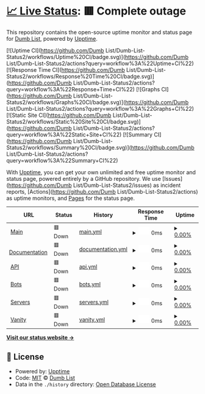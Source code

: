 # [📈 Live Status](https://status.dumbbotlist.tk): <!--live status--> **🟥 Complete outage**

This repository contains the open-source uptime monitor and status page for [Dumb List](https://status.dumbbotlist.tk), powered by [Upptime](https://github.com/upptime/upptime).

[![Uptime CI](https://github.com/Dumb List/Dumb-List-Status2/workflows/Uptime%20CI/badge.svg)](https://github.com/Dumb List/Dumb-List-Status2/actions?query=workflow%3A%22Uptime+CI%22)
[![Response Time CI](https://github.com/Dumb List/Dumb-List-Status2/workflows/Response%20Time%20CI/badge.svg)](https://github.com/Dumb List/Dumb-List-Status2/actions?query=workflow%3A%22Response+Time+CI%22)
[![Graphs CI](https://github.com/Dumb List/Dumb-List-Status2/workflows/Graphs%20CI/badge.svg)](https://github.com/Dumb List/Dumb-List-Status2/actions?query=workflow%3A%22Graphs+CI%22)
[![Static Site CI](https://github.com/Dumb List/Dumb-List-Status2/workflows/Static%20Site%20CI/badge.svg)](https://github.com/Dumb List/Dumb-List-Status2/actions?query=workflow%3A%22Static+Site+CI%22)
[![Summary CI](https://github.com/Dumb List/Dumb-List-Status2/workflows/Summary%20CI/badge.svg)](https://github.com/Dumb List/Dumb-List-Status2/actions?query=workflow%3A%22Summary+CI%22)

With [Upptime](https://upptime.js.org), you can get your own unlimited and free uptime monitor and status page, powered entirely by a GitHub repository. We use [Issues](https://github.com/Dumb List/Dumb-List-Status2/issues) as incident reports, [Actions](https://github.com/Dumb List/Dumb-List-Status2/actions) as uptime monitors, and [Pages](https://status.dumbbotlist.tk) for the status page.

<!--start: status pages-->
<!-- This summary is generated by Upptime (https://github.com/upptime/upptime) -->
<!-- Do not edit this manually, your changes will be overwritten -->
<!-- prettier-ignore -->
| URL | Status | History | Response Time | Uptime |
| --- | ------ | ------- | ------------- | ------ |
| <img alt="" src="https://icons.duckduckgo.com/ip3/dumbbotlist.tk.ico" height="13"> [Main](https://dumbbotlist.tk) | 🟥 Down | [main.yml](https://github.com/dhvitOP/Dumb-List-Status2/commits/HEAD/history/main.yml) | <details><summary><img alt="Response time graph" src="./graphs/main/response-time-week.png" height="20"> 0ms</summary><br><a href="https://status.dumbbotlist.tk/history/main"><img alt="Response time 1275" src="https://img.shields.io/endpoint?url=https%3A%2F%2Fraw.githubusercontent.com%2FdhvitOP%2FDumb-List-Status2%2FHEAD%2Fapi%2Fmain%2Fresponse-time.json"></a><br><a href="https://status.dumbbotlist.tk/history/main"><img alt="24-hour response time 0" src="https://img.shields.io/endpoint?url=https%3A%2F%2Fraw.githubusercontent.com%2FdhvitOP%2FDumb-List-Status2%2FHEAD%2Fapi%2Fmain%2Fresponse-time-day.json"></a><br><a href="https://status.dumbbotlist.tk/history/main"><img alt="7-day response time 0" src="https://img.shields.io/endpoint?url=https%3A%2F%2Fraw.githubusercontent.com%2FdhvitOP%2FDumb-List-Status2%2FHEAD%2Fapi%2Fmain%2Fresponse-time-week.json"></a><br><a href="https://status.dumbbotlist.tk/history/main"><img alt="30-day response time 0" src="https://img.shields.io/endpoint?url=https%3A%2F%2Fraw.githubusercontent.com%2FdhvitOP%2FDumb-List-Status2%2FHEAD%2Fapi%2Fmain%2Fresponse-time-month.json"></a><br><a href="https://status.dumbbotlist.tk/history/main"><img alt="1-year response time 0" src="https://img.shields.io/endpoint?url=https%3A%2F%2Fraw.githubusercontent.com%2FdhvitOP%2FDumb-List-Status2%2FHEAD%2Fapi%2Fmain%2Fresponse-time-year.json"></a></details> | <details><summary><a href="https://status.dumbbotlist.tk/history/main">0.00%</a></summary><a href="https://status.dumbbotlist.tk/history/main"><img alt="All-time uptime 3.04%" src="https://img.shields.io/endpoint?url=https%3A%2F%2Fraw.githubusercontent.com%2FdhvitOP%2FDumb-List-Status2%2FHEAD%2Fapi%2Fmain%2Fuptime.json"></a><br><a href="https://status.dumbbotlist.tk/history/main"><img alt="24-hour uptime 0.00%" src="https://img.shields.io/endpoint?url=https%3A%2F%2Fraw.githubusercontent.com%2FdhvitOP%2FDumb-List-Status2%2FHEAD%2Fapi%2Fmain%2Fuptime-day.json"></a><br><a href="https://status.dumbbotlist.tk/history/main"><img alt="7-day uptime 0.00%" src="https://img.shields.io/endpoint?url=https%3A%2F%2Fraw.githubusercontent.com%2FdhvitOP%2FDumb-List-Status2%2FHEAD%2Fapi%2Fmain%2Fuptime-week.json"></a><br><a href="https://status.dumbbotlist.tk/history/main"><img alt="30-day uptime 0.00%" src="https://img.shields.io/endpoint?url=https%3A%2F%2Fraw.githubusercontent.com%2FdhvitOP%2FDumb-List-Status2%2FHEAD%2Fapi%2Fmain%2Fuptime-month.json"></a><br><a href="https://status.dumbbotlist.tk/history/main"><img alt="1-year uptime 0.00%" src="https://img.shields.io/endpoint?url=https%3A%2F%2Fraw.githubusercontent.com%2FdhvitOP%2FDumb-List-Status2%2FHEAD%2Fapi%2Fmain%2Fuptime-year.json"></a></details>
| <img alt="" src="https://icons.duckduckgo.com/ip3/docs.dumbbotlist.tk.ico" height="13"> [Documentation](https://docs.dumbbotlist.tk) | 🟥 Down | [documentation.yml](https://github.com/dhvitOP/Dumb-List-Status2/commits/HEAD/history/documentation.yml) | <details><summary><img alt="Response time graph" src="./graphs/documentation/response-time-week.png" height="20"> 0ms</summary><br><a href="https://status.dumbbotlist.tk/history/documentation"><img alt="Response time 0" src="https://img.shields.io/endpoint?url=https%3A%2F%2Fraw.githubusercontent.com%2FdhvitOP%2FDumb-List-Status2%2FHEAD%2Fapi%2Fdocumentation%2Fresponse-time.json"></a><br><a href="https://status.dumbbotlist.tk/history/documentation"><img alt="24-hour response time 0" src="https://img.shields.io/endpoint?url=https%3A%2F%2Fraw.githubusercontent.com%2FdhvitOP%2FDumb-List-Status2%2FHEAD%2Fapi%2Fdocumentation%2Fresponse-time-day.json"></a><br><a href="https://status.dumbbotlist.tk/history/documentation"><img alt="7-day response time 0" src="https://img.shields.io/endpoint?url=https%3A%2F%2Fraw.githubusercontent.com%2FdhvitOP%2FDumb-List-Status2%2FHEAD%2Fapi%2Fdocumentation%2Fresponse-time-week.json"></a><br><a href="https://status.dumbbotlist.tk/history/documentation"><img alt="30-day response time 0" src="https://img.shields.io/endpoint?url=https%3A%2F%2Fraw.githubusercontent.com%2FdhvitOP%2FDumb-List-Status2%2FHEAD%2Fapi%2Fdocumentation%2Fresponse-time-month.json"></a><br><a href="https://status.dumbbotlist.tk/history/documentation"><img alt="1-year response time 0" src="https://img.shields.io/endpoint?url=https%3A%2F%2Fraw.githubusercontent.com%2FdhvitOP%2FDumb-List-Status2%2FHEAD%2Fapi%2Fdocumentation%2Fresponse-time-year.json"></a></details> | <details><summary><a href="https://status.dumbbotlist.tk/history/documentation">0.00%</a></summary><a href="https://status.dumbbotlist.tk/history/documentation"><img alt="All-time uptime 6.66%" src="https://img.shields.io/endpoint?url=https%3A%2F%2Fraw.githubusercontent.com%2FdhvitOP%2FDumb-List-Status2%2FHEAD%2Fapi%2Fdocumentation%2Fuptime.json"></a><br><a href="https://status.dumbbotlist.tk/history/documentation"><img alt="24-hour uptime 0.00%" src="https://img.shields.io/endpoint?url=https%3A%2F%2Fraw.githubusercontent.com%2FdhvitOP%2FDumb-List-Status2%2FHEAD%2Fapi%2Fdocumentation%2Fuptime-day.json"></a><br><a href="https://status.dumbbotlist.tk/history/documentation"><img alt="7-day uptime 0.00%" src="https://img.shields.io/endpoint?url=https%3A%2F%2Fraw.githubusercontent.com%2FdhvitOP%2FDumb-List-Status2%2FHEAD%2Fapi%2Fdocumentation%2Fuptime-week.json"></a><br><a href="https://status.dumbbotlist.tk/history/documentation"><img alt="30-day uptime 0.00%" src="https://img.shields.io/endpoint?url=https%3A%2F%2Fraw.githubusercontent.com%2FdhvitOP%2FDumb-List-Status2%2FHEAD%2Fapi%2Fdocumentation%2Fuptime-month.json"></a><br><a href="https://status.dumbbotlist.tk/history/documentation"><img alt="1-year uptime 0.00%" src="https://img.shields.io/endpoint?url=https%3A%2F%2Fraw.githubusercontent.com%2FdhvitOP%2FDumb-List-Status2%2FHEAD%2Fapi%2Fdocumentation%2Fuptime-year.json"></a></details>
| <img alt="" src="https://icons.duckduckgo.com/ip3/dumbbotlist.tk.ico" height="13"> [API](https://dumbbotlist.tk/api) | 🟥 Down | [api.yml](https://github.com/dhvitOP/Dumb-List-Status2/commits/HEAD/history/api.yml) | <details><summary><img alt="Response time graph" src="./graphs/api/response-time-week.png" height="20"> 0ms</summary><br><a href="https://status.dumbbotlist.tk/history/api"><img alt="Response time 492" src="https://img.shields.io/endpoint?url=https%3A%2F%2Fraw.githubusercontent.com%2FdhvitOP%2FDumb-List-Status2%2FHEAD%2Fapi%2Fapi%2Fresponse-time.json"></a><br><a href="https://status.dumbbotlist.tk/history/api"><img alt="24-hour response time 0" src="https://img.shields.io/endpoint?url=https%3A%2F%2Fraw.githubusercontent.com%2FdhvitOP%2FDumb-List-Status2%2FHEAD%2Fapi%2Fapi%2Fresponse-time-day.json"></a><br><a href="https://status.dumbbotlist.tk/history/api"><img alt="7-day response time 0" src="https://img.shields.io/endpoint?url=https%3A%2F%2Fraw.githubusercontent.com%2FdhvitOP%2FDumb-List-Status2%2FHEAD%2Fapi%2Fapi%2Fresponse-time-week.json"></a><br><a href="https://status.dumbbotlist.tk/history/api"><img alt="30-day response time 0" src="https://img.shields.io/endpoint?url=https%3A%2F%2Fraw.githubusercontent.com%2FdhvitOP%2FDumb-List-Status2%2FHEAD%2Fapi%2Fapi%2Fresponse-time-month.json"></a><br><a href="https://status.dumbbotlist.tk/history/api"><img alt="1-year response time 0" src="https://img.shields.io/endpoint?url=https%3A%2F%2Fraw.githubusercontent.com%2FdhvitOP%2FDumb-List-Status2%2FHEAD%2Fapi%2Fapi%2Fresponse-time-year.json"></a></details> | <details><summary><a href="https://status.dumbbotlist.tk/history/api">0.00%</a></summary><a href="https://status.dumbbotlist.tk/history/api"><img alt="All-time uptime 3.03%" src="https://img.shields.io/endpoint?url=https%3A%2F%2Fraw.githubusercontent.com%2FdhvitOP%2FDumb-List-Status2%2FHEAD%2Fapi%2Fapi%2Fuptime.json"></a><br><a href="https://status.dumbbotlist.tk/history/api"><img alt="24-hour uptime 0.00%" src="https://img.shields.io/endpoint?url=https%3A%2F%2Fraw.githubusercontent.com%2FdhvitOP%2FDumb-List-Status2%2FHEAD%2Fapi%2Fapi%2Fuptime-day.json"></a><br><a href="https://status.dumbbotlist.tk/history/api"><img alt="7-day uptime 0.00%" src="https://img.shields.io/endpoint?url=https%3A%2F%2Fraw.githubusercontent.com%2FdhvitOP%2FDumb-List-Status2%2FHEAD%2Fapi%2Fapi%2Fuptime-week.json"></a><br><a href="https://status.dumbbotlist.tk/history/api"><img alt="30-day uptime 0.00%" src="https://img.shields.io/endpoint?url=https%3A%2F%2Fraw.githubusercontent.com%2FdhvitOP%2FDumb-List-Status2%2FHEAD%2Fapi%2Fapi%2Fuptime-month.json"></a><br><a href="https://status.dumbbotlist.tk/history/api"><img alt="1-year uptime 0.00%" src="https://img.shields.io/endpoint?url=https%3A%2F%2Fraw.githubusercontent.com%2FdhvitOP%2FDumb-List-Status2%2FHEAD%2Fapi%2Fapi%2Fuptime-year.json"></a></details>
| <img alt="" src="https://icons.duckduckgo.com/ip3/dumbbotlist.tk.ico" height="13"> [Bots](https://dumbbotlist.tk/bots) | 🟥 Down | [bots.yml](https://github.com/dhvitOP/Dumb-List-Status2/commits/HEAD/history/bots.yml) | <details><summary><img alt="Response time graph" src="./graphs/bots/response-time-week.png" height="20"> 0ms</summary><br><a href="https://status.dumbbotlist.tk/history/bots"><img alt="Response time 573" src="https://img.shields.io/endpoint?url=https%3A%2F%2Fraw.githubusercontent.com%2FdhvitOP%2FDumb-List-Status2%2FHEAD%2Fapi%2Fbots%2Fresponse-time.json"></a><br><a href="https://status.dumbbotlist.tk/history/bots"><img alt="24-hour response time 0" src="https://img.shields.io/endpoint?url=https%3A%2F%2Fraw.githubusercontent.com%2FdhvitOP%2FDumb-List-Status2%2FHEAD%2Fapi%2Fbots%2Fresponse-time-day.json"></a><br><a href="https://status.dumbbotlist.tk/history/bots"><img alt="7-day response time 0" src="https://img.shields.io/endpoint?url=https%3A%2F%2Fraw.githubusercontent.com%2FdhvitOP%2FDumb-List-Status2%2FHEAD%2Fapi%2Fbots%2Fresponse-time-week.json"></a><br><a href="https://status.dumbbotlist.tk/history/bots"><img alt="30-day response time 0" src="https://img.shields.io/endpoint?url=https%3A%2F%2Fraw.githubusercontent.com%2FdhvitOP%2FDumb-List-Status2%2FHEAD%2Fapi%2Fbots%2Fresponse-time-month.json"></a><br><a href="https://status.dumbbotlist.tk/history/bots"><img alt="1-year response time 0" src="https://img.shields.io/endpoint?url=https%3A%2F%2Fraw.githubusercontent.com%2FdhvitOP%2FDumb-List-Status2%2FHEAD%2Fapi%2Fbots%2Fresponse-time-year.json"></a></details> | <details><summary><a href="https://status.dumbbotlist.tk/history/bots">0.00%</a></summary><a href="https://status.dumbbotlist.tk/history/bots"><img alt="All-time uptime 3.04%" src="https://img.shields.io/endpoint?url=https%3A%2F%2Fraw.githubusercontent.com%2FdhvitOP%2FDumb-List-Status2%2FHEAD%2Fapi%2Fbots%2Fuptime.json"></a><br><a href="https://status.dumbbotlist.tk/history/bots"><img alt="24-hour uptime 0.00%" src="https://img.shields.io/endpoint?url=https%3A%2F%2Fraw.githubusercontent.com%2FdhvitOP%2FDumb-List-Status2%2FHEAD%2Fapi%2Fbots%2Fuptime-day.json"></a><br><a href="https://status.dumbbotlist.tk/history/bots"><img alt="7-day uptime 0.00%" src="https://img.shields.io/endpoint?url=https%3A%2F%2Fraw.githubusercontent.com%2FdhvitOP%2FDumb-List-Status2%2FHEAD%2Fapi%2Fbots%2Fuptime-week.json"></a><br><a href="https://status.dumbbotlist.tk/history/bots"><img alt="30-day uptime 0.00%" src="https://img.shields.io/endpoint?url=https%3A%2F%2Fraw.githubusercontent.com%2FdhvitOP%2FDumb-List-Status2%2FHEAD%2Fapi%2Fbots%2Fuptime-month.json"></a><br><a href="https://status.dumbbotlist.tk/history/bots"><img alt="1-year uptime 0.00%" src="https://img.shields.io/endpoint?url=https%3A%2F%2Fraw.githubusercontent.com%2FdhvitOP%2FDumb-List-Status2%2FHEAD%2Fapi%2Fbots%2Fuptime-year.json"></a></details>
| <img alt="" src="https://icons.duckduckgo.com/ip3/dumbbotlist.tk.ico" height="13"> [Servers](https://dumbbotlist.tk/server) | 🟥 Down | [servers.yml](https://github.com/dhvitOP/Dumb-List-Status2/commits/HEAD/history/servers.yml) | <details><summary><img alt="Response time graph" src="./graphs/servers/response-time-week.png" height="20"> 0ms</summary><br><a href="https://status.dumbbotlist.tk/history/servers"><img alt="Response time 271" src="https://img.shields.io/endpoint?url=https%3A%2F%2Fraw.githubusercontent.com%2FdhvitOP%2FDumb-List-Status2%2FHEAD%2Fapi%2Fservers%2Fresponse-time.json"></a><br><a href="https://status.dumbbotlist.tk/history/servers"><img alt="24-hour response time 0" src="https://img.shields.io/endpoint?url=https%3A%2F%2Fraw.githubusercontent.com%2FdhvitOP%2FDumb-List-Status2%2FHEAD%2Fapi%2Fservers%2Fresponse-time-day.json"></a><br><a href="https://status.dumbbotlist.tk/history/servers"><img alt="7-day response time 0" src="https://img.shields.io/endpoint?url=https%3A%2F%2Fraw.githubusercontent.com%2FdhvitOP%2FDumb-List-Status2%2FHEAD%2Fapi%2Fservers%2Fresponse-time-week.json"></a><br><a href="https://status.dumbbotlist.tk/history/servers"><img alt="30-day response time 0" src="https://img.shields.io/endpoint?url=https%3A%2F%2Fraw.githubusercontent.com%2FdhvitOP%2FDumb-List-Status2%2FHEAD%2Fapi%2Fservers%2Fresponse-time-month.json"></a><br><a href="https://status.dumbbotlist.tk/history/servers"><img alt="1-year response time 0" src="https://img.shields.io/endpoint?url=https%3A%2F%2Fraw.githubusercontent.com%2FdhvitOP%2FDumb-List-Status2%2FHEAD%2Fapi%2Fservers%2Fresponse-time-year.json"></a></details> | <details><summary><a href="https://status.dumbbotlist.tk/history/servers">0.00%</a></summary><a href="https://status.dumbbotlist.tk/history/servers"><img alt="All-time uptime 3.03%" src="https://img.shields.io/endpoint?url=https%3A%2F%2Fraw.githubusercontent.com%2FdhvitOP%2FDumb-List-Status2%2FHEAD%2Fapi%2Fservers%2Fuptime.json"></a><br><a href="https://status.dumbbotlist.tk/history/servers"><img alt="24-hour uptime 0.00%" src="https://img.shields.io/endpoint?url=https%3A%2F%2Fraw.githubusercontent.com%2FdhvitOP%2FDumb-List-Status2%2FHEAD%2Fapi%2Fservers%2Fuptime-day.json"></a><br><a href="https://status.dumbbotlist.tk/history/servers"><img alt="7-day uptime 0.00%" src="https://img.shields.io/endpoint?url=https%3A%2F%2Fraw.githubusercontent.com%2FdhvitOP%2FDumb-List-Status2%2FHEAD%2Fapi%2Fservers%2Fuptime-week.json"></a><br><a href="https://status.dumbbotlist.tk/history/servers"><img alt="30-day uptime 0.00%" src="https://img.shields.io/endpoint?url=https%3A%2F%2Fraw.githubusercontent.com%2FdhvitOP%2FDumb-List-Status2%2FHEAD%2Fapi%2Fservers%2Fuptime-month.json"></a><br><a href="https://status.dumbbotlist.tk/history/servers"><img alt="1-year uptime 0.00%" src="https://img.shields.io/endpoint?url=https%3A%2F%2Fraw.githubusercontent.com%2FdhvitOP%2FDumb-List-Status2%2FHEAD%2Fapi%2Fservers%2Fuptime-year.json"></a></details>
| <img alt="" src="https://icons.duckduckgo.com/ip3/dumbbotlist.tk.ico" height="13"> [Vanity](https://dumbbotlist.tk/addvanity) | 🟥 Down | [vanity.yml](https://github.com/dhvitOP/Dumb-List-Status2/commits/HEAD/history/vanity.yml) | <details><summary><img alt="Response time graph" src="./graphs/vanity/response-time-week.png" height="20"> 0ms</summary><br><a href="https://status.dumbbotlist.tk/history/vanity"><img alt="Response time 609" src="https://img.shields.io/endpoint?url=https%3A%2F%2Fraw.githubusercontent.com%2FdhvitOP%2FDumb-List-Status2%2FHEAD%2Fapi%2Fvanity%2Fresponse-time.json"></a><br><a href="https://status.dumbbotlist.tk/history/vanity"><img alt="24-hour response time 0" src="https://img.shields.io/endpoint?url=https%3A%2F%2Fraw.githubusercontent.com%2FdhvitOP%2FDumb-List-Status2%2FHEAD%2Fapi%2Fvanity%2Fresponse-time-day.json"></a><br><a href="https://status.dumbbotlist.tk/history/vanity"><img alt="7-day response time 0" src="https://img.shields.io/endpoint?url=https%3A%2F%2Fraw.githubusercontent.com%2FdhvitOP%2FDumb-List-Status2%2FHEAD%2Fapi%2Fvanity%2Fresponse-time-week.json"></a><br><a href="https://status.dumbbotlist.tk/history/vanity"><img alt="30-day response time 0" src="https://img.shields.io/endpoint?url=https%3A%2F%2Fraw.githubusercontent.com%2FdhvitOP%2FDumb-List-Status2%2FHEAD%2Fapi%2Fvanity%2Fresponse-time-month.json"></a><br><a href="https://status.dumbbotlist.tk/history/vanity"><img alt="1-year response time 0" src="https://img.shields.io/endpoint?url=https%3A%2F%2Fraw.githubusercontent.com%2FdhvitOP%2FDumb-List-Status2%2FHEAD%2Fapi%2Fvanity%2Fresponse-time-year.json"></a></details> | <details><summary><a href="https://status.dumbbotlist.tk/history/vanity">0.00%</a></summary><a href="https://status.dumbbotlist.tk/history/vanity"><img alt="All-time uptime 3.04%" src="https://img.shields.io/endpoint?url=https%3A%2F%2Fraw.githubusercontent.com%2FdhvitOP%2FDumb-List-Status2%2FHEAD%2Fapi%2Fvanity%2Fuptime.json"></a><br><a href="https://status.dumbbotlist.tk/history/vanity"><img alt="24-hour uptime 0.00%" src="https://img.shields.io/endpoint?url=https%3A%2F%2Fraw.githubusercontent.com%2FdhvitOP%2FDumb-List-Status2%2FHEAD%2Fapi%2Fvanity%2Fuptime-day.json"></a><br><a href="https://status.dumbbotlist.tk/history/vanity"><img alt="7-day uptime 0.00%" src="https://img.shields.io/endpoint?url=https%3A%2F%2Fraw.githubusercontent.com%2FdhvitOP%2FDumb-List-Status2%2FHEAD%2Fapi%2Fvanity%2Fuptime-week.json"></a><br><a href="https://status.dumbbotlist.tk/history/vanity"><img alt="30-day uptime 0.00%" src="https://img.shields.io/endpoint?url=https%3A%2F%2Fraw.githubusercontent.com%2FdhvitOP%2FDumb-List-Status2%2FHEAD%2Fapi%2Fvanity%2Fuptime-month.json"></a><br><a href="https://status.dumbbotlist.tk/history/vanity"><img alt="1-year uptime 0.00%" src="https://img.shields.io/endpoint?url=https%3A%2F%2Fraw.githubusercontent.com%2FdhvitOP%2FDumb-List-Status2%2FHEAD%2Fapi%2Fvanity%2Fuptime-year.json"></a></details>

<!--end: status pages-->

[**Visit our status website →**](https://status.dumbbotlist.tk)

## 📄 License

- Powered by: [Upptime](https://github.com/upptime/upptime)
- Code: [MIT](./LICENSE) © [Dumb List](https://status.dumbbotlist.tk)
- Data in the `./history` directory: [Open Database License](https://opendatacommons.org/licenses/odbl/1-0/)
